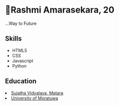 <html>
<body>
  <h1>👋Rashmi Amarasekara, 20</h1>
  <p>...Way to Future <whatever></p>
  <h2>Skills</h2>
  <ul>
    <li>HTML5</li>
    <li>CSS</li>
    <li>Javascript</li>
    <li>Python</li>
  </ul>
  <h2>Education</h2>
  <u>
    <li>Sujatha Vidyalaya, Matara</li>
    <li>University of Moratuwa</li>
  </u>
  
                   
</body>
  
</html>
<!---
rash-004/rash-004 is a ✨ special ✨ repository because its `README.md` (this file) appears on your GitHub profile.
You can click the Preview link to take a look at your changes.
--->
